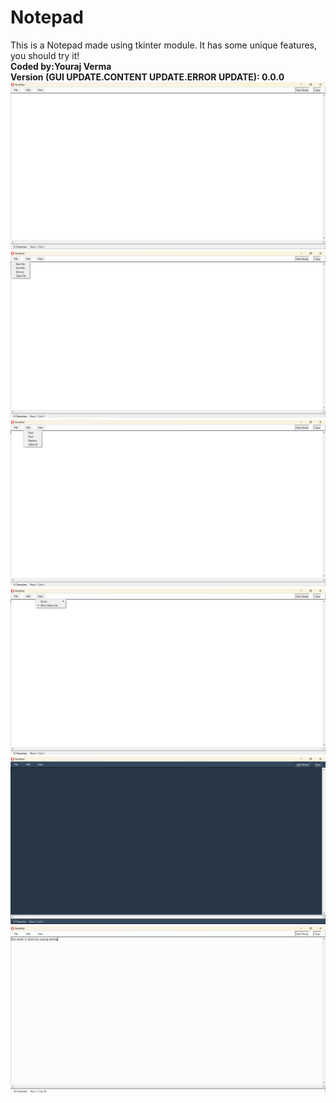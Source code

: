 # Notepad
This is a Notepad made using tkinter module. It has some unique features, you should try it!
<br>
<b>Coded by:Youraj Verma</b>
<br>
<b>Version (GUI UPDATE.CONTENT UPDATE.ERROR UPDATE): 0.0.0 </b>
<br>
<img src="Screenshot 2024-10-05 161932.png" >
<br>
<img src="Screenshot 2024-10-05 161952.png" >
<br>
<img src="Screenshot 2024-10-05 162008.png" >
<br>
<img src="Screenshot 2024-10-05 162024.png" >
<br>
<img src="Screenshot 2024-10-05 162043.png" >
<br>
<img src="Screenshot 2024-10-05 162141.png" >

